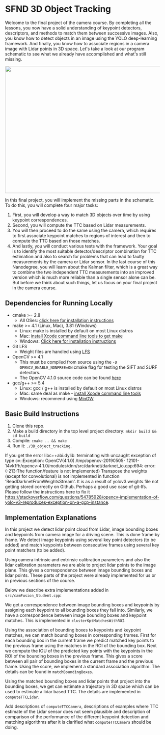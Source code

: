 # SFND 3D Object Tracking

Welcome to the final project of the camera course. By completing all the lessons, you now have a solid understanding of keypoint detectors, descriptors, and methods to match them between successive images. Also, you know how to detect objects in an image using the YOLO deep-learning framework. And finally, you know how to associate regions in a camera image with Lidar points in 3D space. Let's take a look at our program schematic to see what we already have accomplished and what's still missing.

<img src="images/course_code_structure.png" width="779" height="414" />

In this final project, you will implement the missing parts in the schematic. To do this, you will complete four major tasks: 
1. First, you will develop a way to match 3D objects over time by using keypoint correspondences. 
2. Second, you will compute the TTC based on Lidar measurements. 
3. You will then proceed to do the same using the camera, which requires to first associate keypoint matches to regions of interest and then to compute the TTC based on those matches. 
4. And lastly, you will conduct various tests with the framework. Your goal is to identify the most suitable detector/descriptor combination for TTC estimation and also to search for problems that can lead to faulty measurements by the camera or Lidar sensor. In the last course of this Nanodegree, you will learn about the Kalman filter, which is a great way to combine the two independent TTC measurements into an improved version which is much more reliable than a single sensor alone can be. But before we think about such things, let us focus on your final project in the camera course. 

## Dependencies for Running Locally
* cmake >= 2.8
  * All OSes: [click here for installation instructions](https://cmake.org/install/)
* make >= 4.1 (Linux, Mac), 3.81 (Windows)
  * Linux: make is installed by default on most Linux distros
  * Mac: [install Xcode command line tools to get make](https://developer.apple.com/xcode/features/)
  * Windows: [Click here for installation instructions](http://gnuwin32.sourceforge.net/packages/make.htm)
* Git LFS
  * Weight files are handled using [LFS](https://git-lfs.github.com/)
* OpenCV >= 4.1
  * This must be compiled from source using the `-D OPENCV_ENABLE_NONFREE=ON` cmake flag for testing the SIFT and SURF detectors.
  * The OpenCV 4.1.0 source code can be found [here](https://github.com/opencv/opencv/tree/4.1.0)
* gcc/g++ >= 5.4
  * Linux: gcc / g++ is installed by default on most Linux distros
  * Mac: same deal as make - [install Xcode command line tools](https://developer.apple.com/xcode/features/)
  * Windows: recommend using [MinGW](http://www.mingw.org/)

## Basic Build Instructions

1. Clone this repo.
2. Make a build directory in the top level project directory: `mkdir build && cd build`
3. Compile: `cmake .. && make`
4. Run it: `./3D_object_tracking`.

If you get the error libc++abi.dylib: terminating with uncaught exception of type cv::Exception: OpenCV(4.1.0) /tmp/opencv-20190505- 12101-14vk1fh/opencv-4.1.0/modules/dnn/src/darknet/darknet_io.cpp:694: error: (-213:The function/feature is not implemented) Transpose the weights (except for convolutional) is not implemented in function 'ReadDarknetFromWeightsStream'. It is as a result of yolov3.weights file not getting stored correctly on Github. Perhaps a good use case of git-lfs. Please follow the instructions here to fix it https://stackoverflow.com/questions/54785928/opencv-implementation-of-yolo-v3-reproduces-exception-on-a-gcp-instance.

## Implementation Explanations
In this project we detect lidar point cloud from Lidar, image bounding boxes and keypoints from camera image for a driving scene. This is done frame by frame. We detect image keypoints using several key point detectors (to be added) and match keypoints between consecutive frames using several key point matchers (to be added).

Using camera intrinsic and extrinsic calibration parameters and also the lidar calibration parameters we are able to
project lidar points to the image plane. This gives a correspondence between image bounding boxes and lidar points. These parts of the project were already implemented for us or in previous sections of the course.

Below we describe extra implementations added in `src/camFusion_Student.cpp`:

We get a correspondence between image bounding boxes and keypoints by assigning each keypoint to all bounding boxes
they fall into. Similarly, we have a correspondence between image bounding boxes and keypoint matches. This is implemented in `clusterKptMatchesWithROI`.

Using the association of bounding boxes to keypoints and keypoint matches, we can match bounding boxes in corresponding frames. First for each bounding box in the current frame we predict matched key points to
the previous frame using the matches in the ROI of the bounding box. Next we compute the IOU of the predicted key points with the keypoints in the ROI of the bounding boxes in the previous frame. This gives a score between all pair
of bounding boxes in the current frame and the previous frame. Using the score, we implement a standard association algorithm. The details can be found in `matchBoundingBoxes`.

Using the matched bounding boxes and lidar points that project into the bounding boxes, we get can estimate a trajectory in 3D space which can be used to estimate a lidar based TTC. The details are implemented in `computeTTCLidar`.

Add descriptions of `computeTTCCamera`, descriptions of examples where TTC estimate of the Lidar sensor does not seem plausible and description of comparison of the performance of the different keypoint detection and matching algorithms after it is clarified what `computeTTCCamera` should be doing.